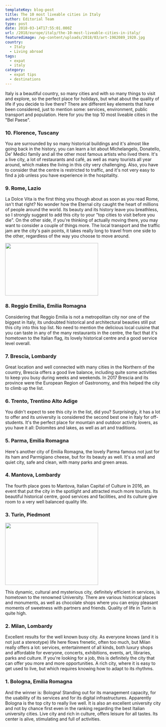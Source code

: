 ```yaml
---
templateKey: blog-post
title: The 10 most liveable cities in Italy
author: Editorial Team
type: post
date: 2018-03-14T17:55:01.000Z
url: /2018/europe/italy/the-10-most-liveable-cities-in-italy/
featuredimage: /wp-content/uploads/2018/03/art-1982089_1920.jpg
country:
  - Italy
  - Living abroad
tags:
  - expat
  - italy
category:
  - expat tips
  - destinations
---
```


Italy is a beautiful country, so many cities and with so many things to visit and explore, so the perfect place for holidays, but what about the quality of life if you decide to live there? There are different key elements that have been considered, just to mention some: services, environment, public transport and population. Here for you the top 10 most liveable cities in the "Bel Paese".

### 10. Florence, Tuscany

You are surrounded by so many historical buildings and it's almost like going back in the history, you can learn a lot about Michelangelo, Donatello, De' Medici family and all the other most famous artists who lived there. It's a live city, a lot of restaurants and café, as well as many tourists all year around, which makes the living in this city very challenging. Also, you have to consider that the centre is restricted to traffic, and it's not very easy to find a job unless you have experience in the hospitality.

### 9. Rome, Lazio

La Dolce Vita is the first thing you though about as soon as you read Rome, isn't that right? No wonder how the Eternal city caught the heart of millions of people around the world. Its beauty and its history leave you breathless, so I strongly suggest to add this city to your "top cities to visit before you die". On the other side, if you're thinking of actually moving there, you may want to consider a couple of things more. The local transport and the traffic jam are the city's pain points, it takes really long to travel from one side to the other, regardless of the way you choose to move around.

<img  src="/img/uploads/2018/03/rome-1945033_1920-300x169.jpg" alt="" width="300" height="169" srcset="/img/uploads/2018/03/rome-1945033_1920-300x169.jpg 300w, /img/uploads/2018/03/rome-1945033_1920-768x432.jpg 768w, /img/uploads/2018/03/rome-1945033_1920-1024x575.jpg 1024w, /img/uploads/2018/03/rome-1945033_1920-1150x646.jpg 1150w, /img/uploads/2018/03/rome-1945033_1920.jpg 1200w" sizes="(max-width: 300px) 100vw, 300px" />

### 8. Reggio Emilia, Emilia Romagna

Considering that Reggio Emilia is not a metropolitan city nor one of the biggest in Italy, its undoubted historical and architectural beauties still put this city into this top list. No need to mention the delicious local cuisine that you can taste in any of the many restaurants in the centre, the fact that it's hometown to the Italian flag, its lovely historical centre and a good service level overall.

### 7. Brescia, Lombardy

Great location and well connected with many cities in the Northern of the country, Brescia offers a good live balance, including quite some activities to keep you busy during weeks and weekends. In 2017 Brescia and its province were the European Region of Gastronomy, and this helped the city to climb up the list.

### 6. Trento, Trentino Alto Adige

You didn't expect to see this city in the list, did you? Surprisingly, it has a lot to offer and its university is considered the second best one in Italy for off-students. It's the perfect place for mountain and outdoor activity lovers, as you have it all: Dolomites and lakes, as well as art and traditions.

### 5. Parma, Emilia Romagna

Here's another city of Emilia Romagna, the lovely Parma famous not just for its ham and Parmigiano cheese, but for its beauty as well. It's a small and quiet city, safe and clean, with many parks and green areas.

### 4. Mantova, Lombardy

The fourth place goes to Mantova, Italian Capital of Culture in 2016, an event that put the city in the spotlight and attracted much more tourists. Its beautiful historical centre, good services and facilities, and its culture give room to a very well balanced quality life.

### 3. Turin, Piedmont

<img  src="/img/uploads/2018/03/piazza-vittorio-438449_1920-300x200.jpg" alt="" width="300" height="200" srcset="/img/uploads/2018/03/piazza-vittorio-438449_1920-300x200.jpg 300w, /img/uploads/2018/03/piazza-vittorio-438449_1920-768x512.jpg 768w, /img/uploads/2018/03/piazza-vittorio-438449_1920-1024x683.jpg 1024w, /img/uploads/2018/03/piazza-vittorio-438449_1920-1150x767.jpg 1150w, /img/uploads/2018/03/piazza-vittorio-438449_1920.jpg 1200w" sizes="(max-width: 300px) 100vw, 300px" />

  

This dynamic, cultural and mysterious city, definitely efficient in services, is hometown to the renowned University. There are various historical places and monuments, as well as chocolate shops where you can enjoy pleasant moments of sweetness with partners and friends. Quality of life in Turin is quite high.

  

### 2. Milan, Lombardy

Excellent results for the well known busy city. As everyone knows (and it is not just a stereotype) life here flows frenetic, often too much, but Milan really offers a lot: services, entertainment of all kinds, both luxury shops and affordable for everyone, concerts, exhibitions, events, art, libraries, parks and culture. If you're looking for a job, this is definitely the city that can offer you more and more opportunities. A rich city, where it is easy to get used to live, but which requires knowing how to adapt to its rhythms.

### 1. Bologna, Emilia Romagna

And the winner is: Bologna! Standing out for its management capacity, for the usability of its services and for its digital infrastructures. Apparently Bologna is the top city to really live well. It is also an excellent university city and not by chance first even in the ranking regarding the best Italian university cities. Live city and rich in culture, offers leisure for all tastes. Its center is alive, stimulating and full of activities.
